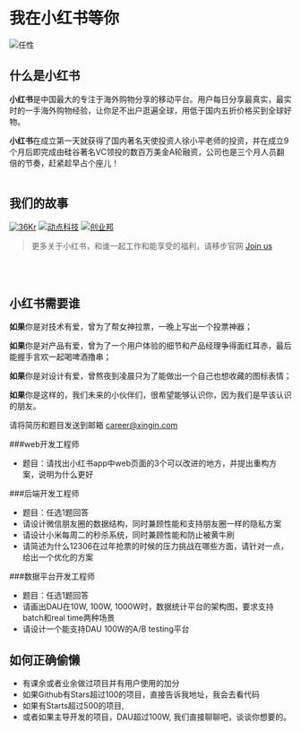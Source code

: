 # 我在小红书等你

![任性](http://s4.xiaohongshu.com/static/huati/7c37bbbf76660d777b01bc2e1f735d8f.jpg?s=1420018319)

## 什么是小红书

**小红书**是中国最大的专注于海外购物分享的移动平台。用户每日分享最真实，最实时的一手海外购物经验，让你足不出户逛遍全球，用低于国内五折价格买到全球好物。

**小红书**在成立第一天就获得了国内著名天使投资人徐小平老师的投资，并在成立9个月后即完成由硅谷著名VC领投的数百万美金A轮融资，公司也是三个月人员翻倍的节奏，赶紧趁早占个座儿！
<br>
<br>

## 我们的故事
[![36Kr](http://s4.xiaohongshu.com/static/img/join/icons/1.png?s=1422528597)](http://www.36kr.com/p/208354.html)
[![动点科技](http://s4.xiaohongshu.com/static/img/join/icons/2.png?s=1422528597)](http://cn.technode.com/post/2014-01-21/xiaohongshu/391605425/)
[![创业邦](http://s4.xiaohongshu.com/static/img/join/icons/3.png?s=1422528597)](http://www.cnreaders.com/cyb/43425.html)

> 更多关于小红书，和谁一起工作和能享受的福利，请移步官网 [Join us](http://www.xiaohongshu.com/join)

<br>
<br>

## 小红书需要谁

**如果**你是对技术有爱，曾为了帮女神拉票，一晚上写出一个投票神器；

**如果**你是对产品有爱，曾为了一个用户体验的细节和产品经理争得面红耳赤，最后能握手言欢一起喝啤酒撸串；

**如果**你是对设计有爱，曾熬夜到凌晨只为了能做出一个自己也想收藏的图标表情；

**如果**你是这样的，我们未来的小伙伴们，很希望能够认识你，因为我们是早该认识的朋友。

请将简历和题目发送到邮箱 career@xingin.com

###web开发工程师

- 题目：请找出小红书app中web页面的3个可以改进的地方，并提出重构方案，说明为什么更好

###后端开发工程师

- 题目：任选1题回答
- 请设计微信朋友圈的数据结构，同时兼顾性能和支持朋友圈一样的隐私方案
- 请设计小米每周二的秒杀系统，同时兼顾性能和防止被黄牛刷
- 请简述为什么12306在过年抢票的时候的压力挑战在哪些方面，请针对一点，给出一个优化的方案

###数据平台开发工程师

- 题目：任选1题回答
- 请画出DAU在10W, 100W, 1000W时，数据统计平台的架构图，要求支持batch和real time两种场景
- 请设计一个能支持DAU 100W的A/B testing平台


## 如何正确偷懒

- 有课余或者业余做过项目并有用户使用的加分
- 如果Github有Stars超过100的项目，直接告诉我地址，我会去看代码
- 如果有Starts超过500的项目, 
- 或者如果主导开发的项目，DAU超过100W, 我们直接聊聊吧，谈谈你想要的。
